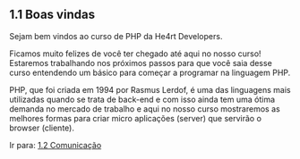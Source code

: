 ## 1.1 Boas vindas

Sejam bem vindos ao curso de PHP da He4rt Developers.

Ficamos muito felizes de você ter chegado até aqui no nosso curso! Estaremos trabalhando nos próximos passos
para que você saia desse curso entendendo um básico para começar a programar na linguagem PHP.

PHP, que foi criada em 1994 por Rasmus Lerdof, é uma das linguagens mais utilizadas quando se trata de back-end e com isso ainda tem uma ótima demanda no mercado de trabalho e aqui no nosso curso mostraremos as melhores formas para criar micro aplicações (server) que servirão o browser (cliente).

Ir para: [1.2 Comunicação](2-Comunicacao.md)